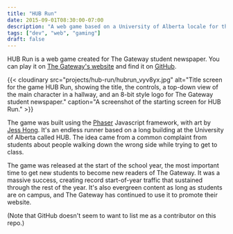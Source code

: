 ```yaml
---
title: "HUB Run"
date: 2015-09-01T08:30:00-07:00
description: "A web game based on a University of Alberta locale for the student newspaper."
tags: ["dev", "web", "gaming"]
draft: false
---
```

HUB Run is a web game created for The Gateway student newspaper. You can play it on [The Gateway's website](https://thegatewayonline.ca/hubrun) and find it on [GitHub](https://github.com/TheGateway/HUB-Run).

{{< cloudinary src="projects/hub-run/hubrun_vyv8yx.jpg" alt="Title screen for the game HUB Run, showing the title, the controls, a top-down view of the main character in a hallway, and an 8-bit style logo for The Gateway student newspaper." caption="A screenshot of the starting screen for HUB Run." >}}

The game was built using the [Phaser](https://phaser.io) Javascript framework, with art by [Jess Hong](http://www.jesshong.com). It's an endless runner based on a long building at the University of Alberta called HUB. The idea came from a common complaint from students about people walking down the wrong side while trying to get to class.

The game was released at the start of the school year, the most important time to get new students to become new readers of The Gateway. It was a massive success, creating record start-of-year traffic that sustained through the rest of the year. It's also evergreen content as long as students are on campus, and The Gateway has continued to use it to promote their website.

(Note that GitHub doesn't seem to want to list me as a contributor on this repo.)